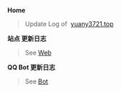 **Home**

>   Update Log of &nbsp;[yuany3721.top](http://yuany3721.top)

**站点 更新日志**

>   See [Web](/Web/)

**QQ Bot 更新日志**

>   See [Bot](/Bot/)
